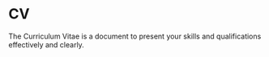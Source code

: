 # CV
The Curriculum Vitae is a document to present your skills and qualifications effectively and clearly.
